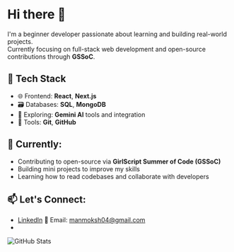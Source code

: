 # Hi there 👋

I'm a beginner developer passionate about learning and building real-world projects.  
Currently focusing on full-stack web development and open-source contributions through **GSSoC**.

## 🚀 Tech Stack

- 🌐 Frontend: **React**, **Next.js**
- 🗃️ Databases: **SQL**, **MongoDB**
- 🤖 Exploring: **Gemini AI** tools and integration
- 🔧 Tools: **Git**, **GitHub**

## 🌱 Currently:
- Contributing to open-source via **GirlScript Summer of Code (GSSoC)**
- Building mini projects to improve my skills
- Learning how to read codebases and collaborate with developers

## 📫 Let's Connect:
- [LinkedIn](https://www.linkedin.com/in/manmoksh) 
📧 Email: manmoksh04@gmail.com
-

![GitHub Stats](https://github-readme-stats.vercel.app/api?username=manmokshshow_icons=true&theme=radical)

<!--
**Manmoksh/Manmoksh** is a ✨ _special_ ✨ repository because its `README.md` (this file) appears on your GitHub profile.

Here are some ideas to get you started:

- 🔭 I’m currently working on ...
- 🌱 I’m currently learning ...
- 👯 I’m looking to collaborate on ...
- 🤔 I’m looking for help with ...
- 💬 Ask me about ...
- 📫 How to reach me: ...
- 😄 Pronouns: ...
- ⚡ Fun fact: ...
-->
